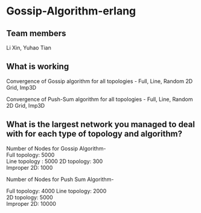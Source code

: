 # Gossip-Algorithm-erlang
## Team members
Li Xin, Yuhao Tian
## What is working
Convergence of Gossip algorithm for all topologies - Full, Line, Random 2D Grid, Imp3D
  
Convergence of Push-Sum algorithm for all topologies - Full, Line, Random 2D Grid, Imp3D

## What is the largest network you managed to deal with for each type of topology and algorithm?
Number of Nodes for Gossip Algorithm-   
Full topology: 5000  
Line topology : 5000 
2D topology: 300  
Improper 2D: 1000 
  
Number of Nodes for Push Sum Algorithm-  

Full topology: 4000 
Line topology: 2000  
2D topology: 5000  
Improper 2D: 10000  
